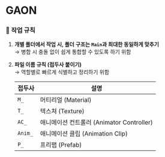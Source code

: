 # GAON
### 📁 작업 규칙

1. **개별 폴더에서 작업 시, 폴더 구조는 `Main`과 최대한 동일하게 맞추기**  
   → 병합 시 충돌 없이 쉽게 통합할 수 있도록 하기 위함

2. **파일 이름 규칙 (접두사 붙이기)**  
   → 역할별로 빠르게 식별하고 정리하기 위함

   | 접두사   | 설명                           |
   |----------|--------------------------------|
   | `M_`     | 머티리얼 (Material)            |
   | `T_`     | 텍스쳐 (Texture)               |
   | `AC_`    | 애니메이션 컨트롤러 (Animator Controller) |
   | `Anim_`  | 애니메이션 클립 (Animation Clip) |
   | `P_`     | 프리팹 (Prefab)                |

